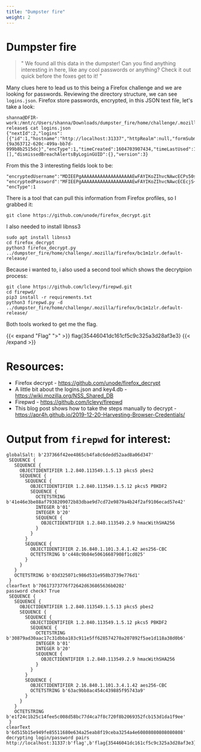 ```yaml
---
title: "Dumpster fire"
weight: 2
---
```

# Dumpster fire

> "
> We found all this data in the dumpster! Can you find anything interesting in here, like any cool passwords or anything? Check it out quick before the foxes get to it!
> "

Many clues here to lead us to this being a Firefox challenge and we are looking for passwords. Reviewing the directory structure, we can see `logins.json`. Firefox store passwords, encrypted, in this JSON text file, let's take a look:

```shell
shanna@DFIR-work:/mnt/c/Users/shanna/Downloads/dumpster_fire/home/challenge/.mozilla/firefox/bc1m1zlr.default-release$ cat logins.json
{"nextId":2,"logins":[{"id":1,"hostname":"http://localhost:31337","httpRealm":null,"formSubmitURL":"http://localhost:31337","usernameField":"username","passwordField":"password","encryptedUsername":"MDIEEPgAAAAAAAAAAAAAAAAAAAEwFAYIKoZIhvcNAwcECPs50spbp6eyBAi0aCUHIntLPA==","encryptedPassword":"MFIEEPgAAAAAAAAAAAAAAAAAAAEwFAYIKoZIhvcNAwcECEcjS+e6bXjFBCgCQ0p/1wCqPUmdgXdZWlohMXan4C3jD0bQgzsweyVEpAjJa+P9eOU4","guid":"{9a363712-620c-499a-bb7d-999b8b2515dc}","encType":1,"timeCreated":1604703907434,"timeLastUsed":1604703907434,"timePasswordChanged":1604703907434,"timesUsed":1}],"potentiallyVulnerablePasswords":[],"dismissedBreachAlertsByLoginGUID":{},"version":3}
```

From this the 3 interesting fields look to be:
```shell
"encryptedUsername":"MDIEEPgAAAAAAAAAAAAAAAAAAAEwFAYIKoZIhvcNAwcECPs50spbp6eyBAi0aCUHIntLPA=="
"encryptedPassword":"MFIEEPgAAAAAAAAAAAAAAAAAAAEwFAYIKoZIhvcNAwcECEcjS+e6bXjFBCgCQ0p/1wCqPUmdgXdZWlohMXan4C3jD0bQgzsweyVEpAjJa+P9eOU4"
"encType":1
```
There is a tool that can pull this information from Firefox profiles, so I grabbed it:
```shell
git clone https://github.com/unode/firefox_decrypt.git
```

I also needed to install libnss3

```shell
sudo apt install libnss3
cd firefox_decrypt
python3 firefox_decrypt.py ../dumpster_fire/home/challenge/.mozilla/firefox/bc1m1zlr.default-release/
```

Because i wanted to, i also used a second tool which shows the decrytpion process: 

```shell
git clone https://github.com/lclevy/firepwd.git
cd firepwd/
pip3 install -r requirements.txt
python3 firepwd.py -d ../dumpster_fire/home/challenge/.mozilla/firefox/bc1m1zlr.default-release/
```

Both tools worked to get me the flag.

{{< expand "Flag" ">" >}}
flag{35446041dc161cf5c9c325a3d28af3e3}
{{< /expand >}}

# Resources:
* Firefox decrypt - https://github.com/unode/firefox_decrypt
* A little bit about the logins.json and key4.db - https://wiki.mozilla.org/NSS_Shared_DB
* Firepwd - https://github.com/lclevy/firepwd
* This blog post shows how to take the steps manually to decrypt - https://apr4h.github.io/2019-12-20-Harvesting-Browser-Credentials/

# Output from `firepwd` for interest:

```shell
globalSalt: b'237366f42ee4865cb4fa8c6dedd52aad8a06d347'
 SEQUENCE {
   SEQUENCE {
     OBJECTIDENTIFIER 1.2.840.113549.1.5.13 pkcs5 pbes2
     SEQUENCE {
       SEQUENCE {
         OBJECTIDENTIFIER 1.2.840.113549.1.5.12 pkcs5 PBKDF2
         SEQUENCE {
           OCTETSTRING b'41e46e3be88af7938209072b83dbae9d7cd72e9879a4b24f2af9106ecad57e42'
           INTEGER b'01'
           INTEGER b'20'
           SEQUENCE {
             OBJECTIDENTIFIER 1.2.840.113549.2.9 hmacWithSHA256
           }
         }
       }
       SEQUENCE {
         OBJECTIDENTIFIER 2.16.840.1.101.3.4.1.42 aes256-CBC
         OCTETSTRING b'c448c9b84e50616687908f1cd025'
       }
     }
   }
   OCTETSTRING b'03d325071c986d531e958b3739e776d1'
 }
clearText b'70617373776f72642d636865636b0202'
password check? True
 SEQUENCE {
   SEQUENCE {
     OBJECTIDENTIFIER 1.2.840.113549.1.5.13 pkcs5 pbes2
     SEQUENCE {
       SEQUENCE {
         OBJECTIDENTIFIER 1.2.840.113549.1.5.12 pkcs5 PBKDF2
         SEQUENCE {
           OCTETSTRING b'30879ad30aac17c31dbba183c911e5ff628574270a207892f5ae1d118a38d0b6'
           INTEGER b'01'
           INTEGER b'20'
           SEQUENCE {
             OBJECTIDENTIFIER 1.2.840.113549.2.9 hmacWithSHA256
           }
         }
       }
       SEQUENCE {
         OBJECTIDENTIFIER 2.16.840.1.101.3.4.1.42 aes256-CBC
         OCTETSTRING b'63ac9bb8ac454c439885f95743a9'
       }
     }
   }
   OCTETSTRING b'e1f24c1b25c14fee5c008d58bc77d4ca7f8c720f8b2069352fcb153d1da1f9ee'
 }
clearText b'6d515b15e949fe85511680e634a25eab8f19ceba3254a4e60808080808080808'
decrypting login/password pairs
http://localhost:31337:b'flag',b'flag{35446041dc161cf5c9c325a3d28af3e3}'
```